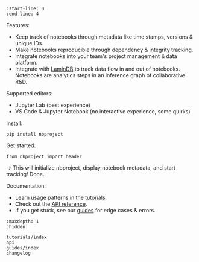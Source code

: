 ```{include} ../README.md
:start-line: 0
:end-line: 4
```

Features:

- Keep track of notebooks through metadata like time stamps, versions & unique IDs.
- Make notebooks reproducible through dependency & integrity tracking.
- Integrate notebooks into your team's project management & data platform.
- Integrate with [LaminDB](https://lamin.ai/lamindb) to track data flow in and out of notebooks. Notebooks are analytics steps in an inference graph of collaborative R&D.

Supported editors:

- Jupyter Lab (best experience)
- VS Code & Jupyter Notebook (no interactive experience, some quirks)

Install:

```
pip install nbproject
```

Get started:

```
from nbproject import header
```

→ This will initialize nbproject, display notebook metadata, and start tracking! Done.

Documentation:

- Learn usage patterns in the [tutorials](tutorials/index).
- Check out the [API reference](api).
- If you get stuck, see our [guides](guides/index) for edge cases & errors.

```{toctree}
:maxdepth: 1
:hidden:

tutorials/index
api
guides/index
changelog
```
